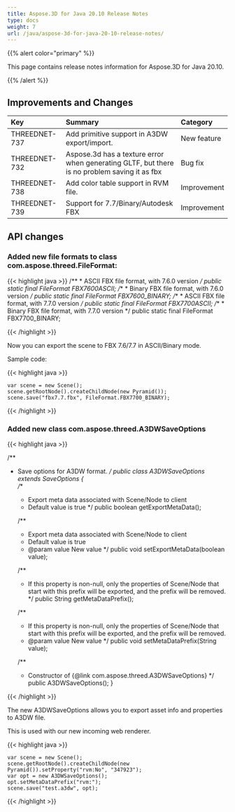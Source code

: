 ```yaml
---
title: Aspose.3D for Java 20.10 Release Notes
type: docs
weight: 7
url: /java/aspose-3d-for-java-20-10-release-notes/
---
```


{{% alert color="primary" %}}

This page contains release notes information for Aspose.3D for Java 20.10.

{{% /alert %}}
## **Improvements and Changes**

|**Key**|**Summary**|**Category**|
| :- | :- | :- |
|THREEDNET-737 | Add primitive support in A3DW export/import. | New feature 
|THREEDNET-732 | Aspose.3d has a texture error when generating GLTF, but there is no problem saving it as fbx | Bug fix 
|THREEDNET-738 | Add color table support in RVM file. | Improvement 
|THREEDNET-739 | Support for 7.7/Binary/Autodesk FBX | Improvement


## API changes ##

### Added new file formats to class com.aspose.threed.FileFormat:

{{< highlight java >}}
    /**
     * ASCII FBX file format, with 7.6.0 version
     */
    public static final FileFormat FBX7600ASCII;
    /**
     * Binary FBX file format, with 7.6.0 version
     */
    public static final FileFormat FBX7600_BINARY;
    /**
     * ASCII FBX file format, with 7.7.0 version
     */
    public static final FileFormat FBX7700ASCII;
    /**
     * Binary FBX file format, with 7.7.0 version
     */
    public static final FileFormat FBX7700_BINARY;

{{< /highlight >}}

Now you can export the scene to FBX 7.6/7.7 in ASCII/Binary mode.

Sample code:

{{< highlight java >}}

    var scene = new Scene();
    scene.getRootNode().createChildNode(new Pyramid());
    scene.save("fbx7.7.fbx", FileFormat.FBX7700_BINARY);

{{< /highlight >}}


### Added new class com.aspose.threed.A3DWSaveOptions

{{< highlight java >}}


/**
 * Save options for A3DW format.
 */
public class A3DWSaveOptions extends SaveOptions
{    
    /**
     * Export meta data associated with Scene/Node to client
     * Default value is true
     */
    public boolean getExportMetaData();
    
    /**
     * Export meta data associated with Scene/Node to client
     * Default value is true
     * @param value New value
     */
    public void setExportMetaData(boolean value);
    
    /**
     * If this property is non-null, only the properties of Scene/Node that start with this prefix will be exported, and the prefix will be removed.
     */
    public String getMetaDataPrefix();
    
    /**
     * If this property is non-null, only the properties of Scene/Node that start with this prefix will be exported, and the prefix will be removed.
     * @param value New value
     */
    public void setMetaDataPrefix(String value);
    
    /**
     * Constructor of {@link com.aspose.threed.A3DWSaveOptions}
     */
    public A3DWSaveOptions();
}

{{< /highlight >}}

The new A3DWSaveOptions allows you to export asset info and properties to A3DW file.

This is used with our new incoming web renderer.

{{< highlight java >}}

    var scene = new Scene();
    scene.getRootNode().createChildNode(new Pyramid()).setProperty("rvm:No", "347923");
    var opt = new A3DWSaveOptions();
    opt.setMetaDataPrefix("rvm:");
    scene.save("test.a3dw", opt);

{{< /highlight >}}